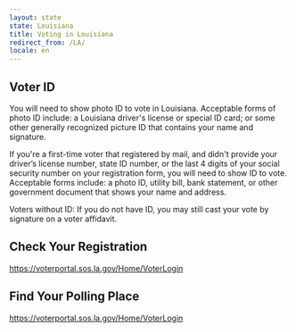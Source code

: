 ```yaml
---
layout: state
state: Louisiana
title: Voting in Louisiana
redirect_from: /LA/
locale: en
---
```


## Voter ID

You will need to show photo ID to vote in Louisiana. Acceptable forms of photo ID include: a Louisiana driver's license or special ID card; or some other generally recognized picture ID that contains your name and signature.

If you're a first-time voter that registered by mail, and didn't provide your driver’s license number, state ID number, or the last 4 digits of your social security number on your registration form, you will need to show ID to vote. Acceptable forms include: a photo ID, utility bill, bank statement, or other government document that shows your name and address.

Voters without ID: If you do not have ID, you may still cast your vote by signature on a voter affidavit.

## Check Your Registration

<https://voterportal.sos.la.gov/Home/VoterLogin>

## Find Your Polling Place

<https://voterportal.sos.la.gov/Home/VoterLogin>
